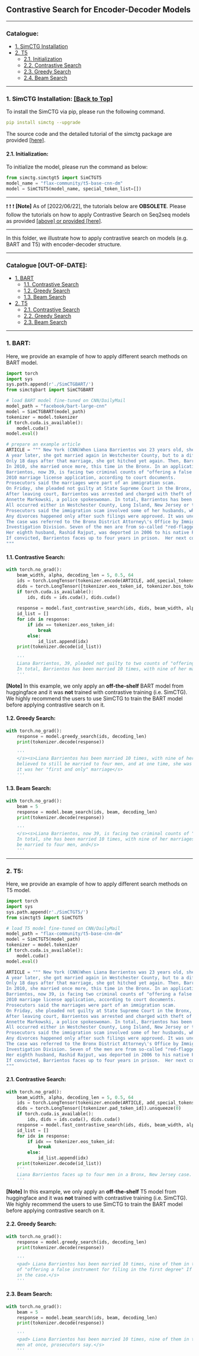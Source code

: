 ## Contrastive Search for Encoder-Decoder Models

****

<span id='new_tutorial'/>

### Catalogue:
* <a href='#install_simctg'>1. SimCTG Installation</a>
* <a href='#new_t5'>2. T5</a>
    * <a href='#new_t5_init'>2.1. Initialization</a>
    * <a href='#new_t5_contrastive_search'>2.2. Contrastive Search</a>
    * <a href='#new_t5_greedy_search'>2.3. Greedy Search</a>
    * <a href='#new_t5_beam_search'>2.4. Beam Search</a>

****

<span id='install_simctg'/>

### 1. SimCTG Installation: <a href='#new_tutorial'>[Back to Top]</a>
   
To install the SimCTG via pip, please run the following command.
   
```yaml
pip install simctg --upgrade
```

The source code and the detailed tutorial of the simctg package are provided [[here]](https://github.com/yxuansu/SimCTG/tree/main/simctg).


<span id='new_t5_init'/>

#### 2.1. Initialization:
   
To initialize the model, please run the command as below:
```python
from simctg.simctgt5 import SimCTGT5
model_name = "flax-community/t5-base-cnn-dm"
model = SimCTGT5(model_name, special_token_list=[])
```   


****

:exclamation: :exclamation: :exclamation: **[Note]** As of [2022/06/22], the tutorials below are **OBSOLETE**. Please follow the tutorials on how to apply Contrastive Search on Seq2seq models as provided <a href='#new_tutorial'>[above] or provided [[here]](https://github.com/yxuansu/SimCTG/tree/main/simctg).

****

In this folder, we illustrate how to apply contrastive search on models (e.g. BART and T5) with encoder-decoder structure.

****
### Catalogue [OUT-OF-DATE]:
* <a href='#bart'>1. BART</a>
    * <a href='#bart_contrastive_search'>1.1. Contrastive Search</a>
    * <a href='#bart_greedy_search'>1.2. Greedy Search</a>
    * <a href='#bart_beam_search'>1.3. Beam Search</a>
* <a href='#t5'>2. T5</a>
    * <a href='#t5_contrastive_search'>2.1. Contrastive Search</a>
    * <a href='#t5_greedy_search'>2.2. Greedy Search</a>
    * <a href='#t5_beam_search'>2.3. Beam Search</a>


****

<span id='bart'/>

### 1. BART:

Here, we provide an example of how to apply different search methods on BART model.

```python
import torch
import sys
sys.path.append(r'./SimCTGBART/')
from simctgbart import SimCTGBART

# load BART model fine-tuned on CNN/DailyMail
model_path = "facebook/bart-large-cnn"
model = SimCTGBART(model_path)
tokenizer = model.tokenizer
if torch.cuda.is_available():
    model.cuda()
model.eval()

# prepare an example article
ARTICLE = """ New York (CNN)When Liana Barrientos was 23 years old, she got married in Westchester County, New York.
A year later, she got married again in Westchester County, but to a different man and without divorcing her first husband.
Only 18 days after that marriage, she got hitched yet again. Then, Barrientos declared "I do" five more times, sometimes only within two weeks of each other.
In 2010, she married once more, this time in the Bronx. In an application for a marriage license, she stated it was her "first and only" marriage.
Barrientos, now 39, is facing two criminal counts of "offering a false instrument for filing in the first degree," referring to her false statements on the
2010 marriage license application, according to court documents.
Prosecutors said the marriages were part of an immigration scam.
On Friday, she pleaded not guilty at State Supreme Court in the Bronx, according to her attorney, Christopher Wright, who declined to comment further.
After leaving court, Barrientos was arrested and charged with theft of service and criminal trespass for allegedly sneaking into the New York subway through an emergency exit, said Detective
Annette Markowski, a police spokeswoman. In total, Barrientos has been married 10 times, with nine of her marriages occurring between 1999 and 2002.
All occurred either in Westchester County, Long Island, New Jersey or the Bronx. She is believed to still be married to four men, and at one time, she was married to eight men at once, prosecutors say.
Prosecutors said the immigration scam involved some of her husbands, who filed for permanent residence status shortly after the marriages.
Any divorces happened only after such filings were approved. It was unclear whether any of the men will be prosecuted.
The case was referred to the Bronx District Attorney\'s Office by Immigration and Customs Enforcement and the Department of Homeland Security\'s
Investigation Division. Seven of the men are from so-called "red-flagged" countries, including Egypt, Turkey, Georgia, Pakistan and Mali.
Her eighth husband, Rashid Rajput, was deported in 2006 to his native Pakistan after an investigation by the Joint Terrorism Task Force.
If convicted, Barrientos faces up to four years in prison.  Her next court appearance is scheduled for May 18.
"""
```

<span id='bart_contrastive_search'/>

#### 1.1. Contrastive Search:

```python
with torch.no_grad():
    beam_width, alpha, decoding_len = 5, 0.5, 64
    ids = torch.LongTensor(tokenizer.encode(ARTICLE, add_special_tokens=False)).unsqueeze(0)
    dids = torch.LongTensor([tokenizer.eos_token_id, tokenizer.bos_token_id]).unsqueeze(0)
    if torch.cuda.is_available():
        ids, dids = ids.cuda(), dids.cuda()
        
    response = model.fast_contrastive_search(ids, dids, beam_width, alpha, decoding_len)
    id_list = []
    for idx in response:
        if idx == tokenizer.eos_token_id:
            break
        else:
            id_list.append(idx)
    print(tokenizer.decode(id_list))
    
    '''
    Liana Barrientos, 39, pleaded not guilty to two counts of "offering a false instrument for filing in the first degree" 
    In total, Barrientos has been married 10 times, with nine of her marriages occurring between 1999 and 2002.
    '''
```

**[Note]** In this example, we only apply an **off-the-shelf** BART model from huggingface and it was **not** trained with contrastive training (i.e. SimCTG). We highly recommend the users to use SimCTG to train the BART model before applying contrastive search on it.


<span id='bart_greedy_search'/>

#### 1.2. Greedy Search:

```python
with torch.no_grad():
    response = model.greedy_search(ids, decoding_len)
    print(tokenizer.decode(response))
    
    '''
    </s><s>Liana Barrientos has been married 10 times, with nine of her marriages occurring between 1999 and 2002. She is 
    believed to still be married to four men, and at one time, she was married to eight men at once. In 2010, she stated 
    it was her "first and only" marriage</s>
    '''
```

<span id='bart_beam_search'/>

#### 1.3. Beam Search:


```python
with torch.no_grad():
    beam = 5
    response = model.beam_search(ids, beam, decoding_len)
    print(tokenizer.decode(response))

    '''
    </s><s>Liana Barrientos, now 39, is facing two criminal counts of "offering a false instrument for filing in the first degree" 
    In total, she has been married 10 times, with nine of her marriages occurring between 1999 and 2002. She is believed to still 
    be married to four men, and</s>
    '''
```

****

<span id='t5'/>

### 2. T5:

Here, we provide an example of how to apply different search methods on T5 model.

```python
import torch
import sys
sys.path.append(r'./SimCTGT5/')
from simctgt5 import SimCTGT5

# load T5 model fine-tuned on CNN/DailyMail
model_path = "flax-community/t5-base-cnn-dm"
model = SimCTGT5(model_path)
tokenizer = model.tokenizer
if torch.cuda.is_available():
    model.cuda()
model.eval()

ARTICLE = """ New York (CNN)When Liana Barrientos was 23 years old, she got married in Westchester County, New York.
A year later, she got married again in Westchester County, but to a different man and without divorcing her first husband.
Only 18 days after that marriage, she got hitched yet again. Then, Barrientos declared "I do" five more times, sometimes only within two weeks of each other.
In 2010, she married once more, this time in the Bronx. In an application for a marriage license, she stated it was her "first and only" marriage.
Barrientos, now 39, is facing two criminal counts of "offering a false instrument for filing in the first degree," referring to her false statements on the
2010 marriage license application, according to court documents.
Prosecutors said the marriages were part of an immigration scam.
On Friday, she pleaded not guilty at State Supreme Court in the Bronx, according to her attorney, Christopher Wright, who declined to comment further.
After leaving court, Barrientos was arrested and charged with theft of service and criminal trespass for allegedly sneaking into the New York subway through an emergency exit, said Detective
Annette Markowski, a police spokeswoman. In total, Barrientos has been married 10 times, with nine of her marriages occurring between 1999 and 2002.
All occurred either in Westchester County, Long Island, New Jersey or the Bronx. She is believed to still be married to four men, and at one time, she was married to eight men at once, prosecutors say.
Prosecutors said the immigration scam involved some of her husbands, who filed for permanent residence status shortly after the marriages.
Any divorces happened only after such filings were approved. It was unclear whether any of the men will be prosecuted.
The case was referred to the Bronx District Attorney\'s Office by Immigration and Customs Enforcement and the Department of Homeland Security\'s
Investigation Division. Seven of the men are from so-called "red-flagged" countries, including Egypt, Turkey, Georgia, Pakistan and Mali.
Her eighth husband, Rashid Rajput, was deported in 2006 to his native Pakistan after an investigation by the Joint Terrorism Task Force.
If convicted, Barrientos faces up to four years in prison.  Her next court appearance is scheduled for May 18.
"""
```

<span id='t5_contrastive_search'/>

#### 2.1. Contrastive Search:

```python
with torch.no_grad():
    beam_width, alpha, decoding_len = 5, 0.5, 64
    ids = torch.LongTensor(tokenizer.encode(ARTICLE, add_special_tokens=False, truncation=True, max_length=512)).unsqueeze(0)
    dids = torch.LongTensor([tokenizer.pad_token_id]).unsqueeze(0)
    if torch.cuda.is_available():
        ids, dids = ids.cuda(), dids.cuda()
    response = model.fast_contrastive_search(ids, dids, beam_width, alpha, decoding_len)
    id_list = []
    for idx in response:
        if idx == tokenizer.eos_token_id:
            break
        else:
            id_list.append(idx)
    print(tokenizer.decode(id_list))
    '''
    Liana Barrientos faces up to four men in a Bronx, New Jersey case. Prosecutors say her marriages were part of an immigration scam.
    '''
```

**[Note]** In this example, we only apply an **off-the-shelf** T5 model from huggingface and it was **not** trained with contrastive training (i.e. SimCTG). We highly recommend the users to use SimCTG to train the BART model before applying contrastive search on it.


<span id='t5_greedy_search'/>

#### 2.2. Greedy Search:

```python
with torch.no_grad():
    response = model.greedy_search(ids, decoding_len)
    print(tokenizer.decode(response))
    
    '''
    <pad> Liana Barrientos has been married 10 times, nine of them in the Bronx. She is facing two criminal counts 
    of "offering a false instrument for filing in the first degree" If convicted, Barrientos faces up to four men 
    in the case.</s>
    '''
```

<span id='t5_beam_search'/>

#### 2.3. Beam Search:


```python
with torch.no_grad():
    beam = 5
    response = model.beam_search(ids, beam, decoding_len)
    print(tokenizer.decode(response))

    '''
    <pad> Liana Barrientos has been married 10 times, nine of them in the Bronx. At one time, she was married to eight 
    men at once, prosecutors say.</s>
    '''
```
